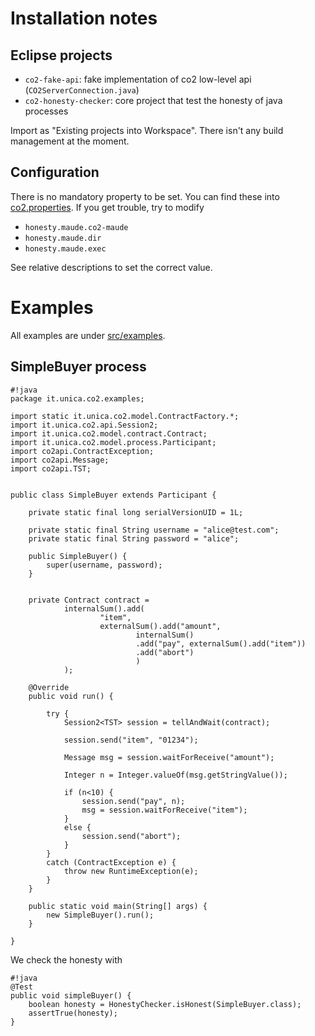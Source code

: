 # Installation notes #
## Eclipse projects ##
* `co2-fake-api`: fake implementation of co2 low-level api (`CO2ServerConnection.java`)
* `co2-honesty-checker`: core project that test the honesty of java processes

Import as "Existing projects into Workspace". There isn't any build management at the moment.

## Configuration ##
There is no mandatory property to be set. You can find these into [co2.properties](/co2-honesty-checker/src/main/resources/co2.properties). If you get trouble, try to modify

* `honesty.maude.co2-maude`
* `honesty.maude.dir`
* `honesty.maude.exec`

See relative descriptions to set the correct value.

# Examples #
All examples are under [src/examples](co2-honesty-checker/src/examples/).

## SimpleBuyer process ##
```
#!java
package it.unica.co2.examples;

import static it.unica.co2.model.ContractFactory.*;
import it.unica.co2.api.Session2;
import it.unica.co2.model.contract.Contract;
import it.unica.co2.model.process.Participant;
import co2api.ContractException;
import co2api.Message;
import co2api.TST;


public class SimpleBuyer extends Participant {

	private static final long serialVersionUID = 1L;
	
	private static final String username = "alice@test.com";
	private static final String password = "alice";
	
	public SimpleBuyer() {
		super(username, password);
	}

	
	private Contract contract = 
			internalSum().add(
					"item",
					externalSum().add("amount",
							internalSum()
							.add("pay", externalSum().add("item"))
							.add("abort")
							)
			);
	
	@Override
	public void run() {
		
		try {
			Session2<TST> session = tellAndWait(contract);
			
			session.send("item", "01234");
			
			Message msg = session.waitForReceive("amount");
			
			Integer n = Integer.valueOf(msg.getStringValue());
			
			if (n<10) {
				session.send("pay", n);
				msg = session.waitForReceive("item");
			}
			else {
				session.send("abort");
			}
		}
		catch (ContractException e) {
			throw new RuntimeException(e);
		}
	}

	public static void main(String[] args) {
		new SimpleBuyer().run();
	}

}
```
We check the honesty with
```
#!java
@Test
public void simpleBuyer() {
	boolean honesty = HonestyChecker.isHonest(SimpleBuyer.class);
	assertTrue(honesty);
}
```